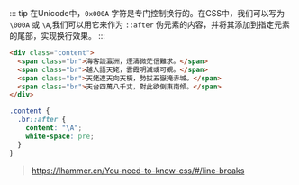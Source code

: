 ::: tip
在Unicode中，`0x000A` 字符是专门控制换行的。在CSS中，我们可以写为 `\000A` 或 `\A`,我们可以用它来作为 `::after` 伪元素的内容，并将其添加到指定元素的尾部，实现换行效果。
:::

<lineBreak/>

```html
<div class="content">
  <span class="br">海客談瀛洲，煙濤微茫信難求。</span>
  <span class="br">越人語天姥，雲霞明滅或可覩。</span>
  <span class="br">天姥連天向天橫，勢拔五嶽掩赤城。</span>
  <span class="br">天台四萬八千丈，對此欲倒東南傾。</span>
</div>
```

```scss
.content {
  .br::after {
    content: "\A";
    white-space: pre;
  }
}
```

> <a href="https://lhammer.cn/You-need-to-know-css/#/line-breaks">https://lhammer.cn/You-need-to-know-css/#/line-breaks</a>
